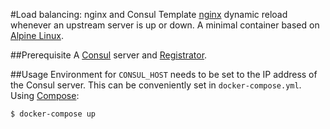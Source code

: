 #Load balancing: nginx and Consul Template
[nginx](http://nginx.org/en/) dynamic reload whenever an upstream server is up or down. A minimal container based on [Alpine Linux](https://www.alpinelinux.org/).

##Prerequisite
A [Consul](https://www.consul.io/) server and [Registrator](https://github.com/gliderlabs/registrator).

##Usage
Environment for `CONSUL_HOST` needs to be set to the IP address of the Consul server. This can be conveniently set in `docker-compose.yml`. Using [Compose](https://github.com/docker/compose):

```console
$ docker-compose up
```
